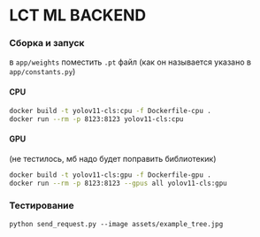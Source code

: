 # LCT ML BACKEND

### Сборка и запуск

в `app/weights` поместить `.pt` файл (как он называется указано в `app/constants.py`)

#### CPU

```bash
docker build -t yolov11-cls:cpu -f Dockerfile-cpu .
docker run --rm -p 8123:8123 yolov11-cls:cpu
```


#### GPU

(не тестилось, мб надо будет поправить библиотекик)

```bash
docker build -t yolov11-cls:gpu -f Dockerfile-gpu .
docker run --rm -p 8123:8123 --gpus all yolov11-cls:gpu
```


### Тестирование

`python send_request.py --image assets/example_tree.jpg`